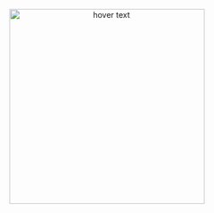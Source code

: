 <p align="center">
  <img src="https://holbertonintranet.s3.amazonaws.com/uploads/medias/2018/6/65f4a1dd9c51265f49d0.png?X-Amz-Algorithm=AWS4-HMAC-SHA256&X-Amz-Credential=AKIARDDGGGOUWMNL5ANN%2F20200626%2Fus-east-1%2Fs3%2Faws4_request&X-Amz-Date=20200626T182139Z&X-Amz-Expires=86400&X-Amz-SignedHeaders=host&X-Amz-Signature=1c612318a408b64c21993a69d6a475287e31ca17ff2e45a6fa1f694dce7dc4c1" width="350" title="hover text">
</p>